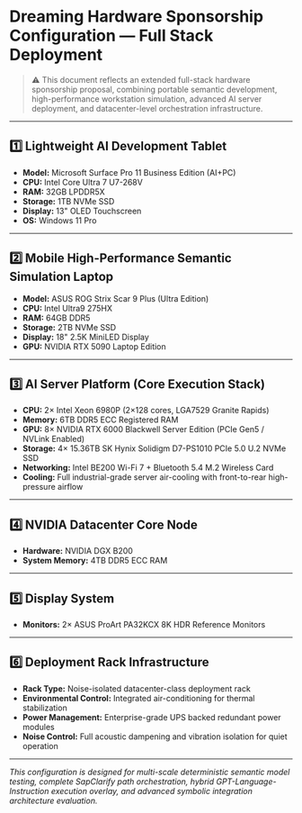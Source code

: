 # Dreaming Hardware Sponsorship Configuration — Full Stack Deployment

> ⚠ This document reflects an extended full-stack hardware sponsorship proposal, combining portable semantic development, high-performance workstation simulation, advanced AI server deployment, and datacenter-level orchestration infrastructure.

---

## 1️⃣ Lightweight AI Development Tablet

- **Model:** Microsoft Surface Pro 11 Business Edition (AI+PC)
- **CPU:** Intel Core Ultra 7 U7-268V
- **RAM:** 32GB LPDDR5X
- **Storage:** 1TB NVMe SSD
- **Display:** 13" OLED Touchscreen
- **OS:** Windows 11 Pro

---

## 2️⃣ Mobile High-Performance Semantic Simulation Laptop

- **Model:** ASUS ROG Strix Scar 9 Plus (Ultra Edition)
- **CPU:** Intel Ultra9 275HX
- **RAM:** 64GB DDR5
- **Storage:** 2TB NVMe SSD
- **Display:** 18" 2.5K MiniLED Display
- **GPU:** NVIDIA RTX 5090 Laptop Edition

---

## 3️⃣ AI Server Platform (Core Execution Stack)

- **CPU:** 2× Intel Xeon 6980P (2×128 cores, LGA7529 Granite Rapids)
- **Memory:** 6TB DDR5 ECC Registered RAM
- **GPU:** 8× NVIDIA RTX 6000 Blackwell Server Edition (PCIe Gen5 / NVLink Enabled)
- **Storage:** 4× 15.36TB SK Hynix Solidigm D7-PS1010 PCIe 5.0 U.2 NVMe SSD
- **Networking:** Intel BE200 Wi-Fi 7 + Bluetooth 5.4 M.2 Wireless Card
- **Cooling:** Full industrial-grade server air-cooling with front-to-rear high-pressure airflow

---

## 4️⃣ NVIDIA Datacenter Core Node

- **Hardware:** NVIDIA DGX B200
- **System Memory:** 4TB DDR5 ECC RAM

---

## 5️⃣ Display System

- **Monitors:** 2× ASUS ProArt PA32KCX 8K HDR Reference Monitors

---

## 6️⃣ Deployment Rack Infrastructure

- **Rack Type:** Noise-isolated datacenter-class deployment rack
- **Environmental Control:** Integrated air-conditioning for thermal stabilization
- **Power Management:** Enterprise-grade UPS backed redundant power modules
- **Noise Control:** Full acoustic dampening and vibration isolation for quiet operation

---

*This configuration is designed for multi-scale deterministic semantic model testing, complete SapClarify path orchestration, hybrid GPT-Language-Instruction execution overlay, and advanced symbolic integration architecture evaluation.*
